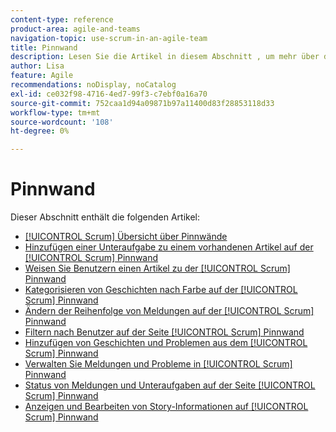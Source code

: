 ```yaml
---
content-type: reference
product-area: agile-and-teams
navigation-topic: use-scrum-in-an-agile-team
title: Pinnwand
description: Lesen Sie die Artikel in diesem Abschnitt , um mehr über die Verwendung der Scrum-Pinnwand in Workfront zu erfahren.
author: Lisa
feature: Agile
recommendations: noDisplay, noCatalog
exl-id: ce032f98-4716-4ed7-99f3-c7ebf0a16a70
source-git-commit: 752caa1d94a09871b97a11400d83f28853118d33
workflow-type: tm+mt
source-wordcount: '108'
ht-degree: 0%

---
```


# Pinnwand

Dieser Abschnitt enthält die folgenden Artikel:

* [[!UICONTROL Scrum] Übersicht über Pinnwände](../../../agile/use-scrum-in-an-agile-team/scrum-board/scrum-board-overview.md)
* [Hinzufügen einer Unteraufgabe zu einem vorhandenen Artikel auf der [!UICONTROL Scrum] Pinnwand](../../../agile/use-scrum-in-an-agile-team/scrum-board/add-a-subtask-to-an-existing-story-scrum.md)
* [Weisen Sie Benutzern einen Artikel zu der [!UICONTROL Scrum] Pinnwand](../../../agile/use-scrum-in-an-agile-team/scrum-board/assign-users-to-a-story-scrum.md)
* [Kategorisieren von Geschichten nach Farbe auf der [!UICONTROL Scrum] Pinnwand](../../../agile/use-scrum-in-an-agile-team/scrum-board/categorize-stories-by-color.md)
* [Ändern der Reihenfolge von Meldungen auf der [!UICONTROL Scrum] Pinnwand](../../../agile/use-scrum-in-an-agile-team/scrum-board/change-order-of-stories.md)
* [Filtern nach Benutzer auf der Seite [!UICONTROL Scrum] Pinnwand](../../../agile/use-scrum-in-an-agile-team/scrum-board/filter-by-user-scrum-board.md)
* [Hinzufügen von Geschichten und Problemen aus dem [!UICONTROL Scrum] Pinnwand](../../../agile/use-scrum-in-an-agile-team/scrum-board/add-story-from-scrum-board.md)
* [Verwalten Sie Meldungen und Probleme in [!UICONTROL Scrum] Pinnwand](../../../agile/use-scrum-in-an-agile-team/scrum-board/manage-scrum-board.md)
* [Status von Meldungen und Unteraufgaben auf der Seite [!UICONTROL Scrum] Pinnwand](../../../agile/use-scrum-in-an-agile-team/scrum-board/update-status-of-stories-and-subtasks.md)
* [Anzeigen und Bearbeiten von Story-Informationen auf [!UICONTROL Scrum] Pinnwand](../../../agile/use-scrum-in-an-agile-team/scrum-board/view-and-edit-story-info.md)
